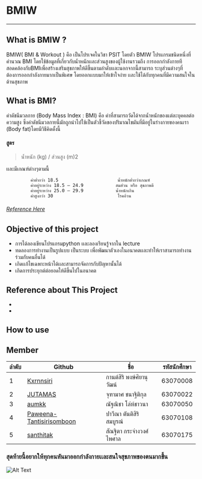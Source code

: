 # BMIW
---
## What is BMIW ?
 BMIW( BMI & Workout ) คือ เป็นโปรเจคในวิชา PSIT โดยตัว BMIW โปรแกรมชนิดหนึ่งที่คำนวณ BMI โดยใช้ข้อมูลที่เกี่ยวกับน้ำหนักเเละส่วนสูงของผู้ใช้งานรวมถึง การออกกำลังกายทีสอดคล้องกับBMIเพื่อสร้างเสริมสุขภาพให้ดีขึ้นตามลำดับเเละนอกจากนี้สามารถ ระบุส่วนต่างๆที่ต้องการออกกำลังกายมากเป็นพิเศษ โดยออกเเบบมาให้เข้าใจง่าย เเละใช้ได้กับทุกคนที่มีความสนใจในด้านสุขภาพ
## What is BMI?
 ค่าดัชนีมวลกาย (Body Mass Index : BMI) คือ ค่าที่สามารถวัดได้จากน้ำหนักของแต่ละบุคคลต่อความสูง ซึ่งค่าดัชนีมวลกายนี้มักถูกนำไปใช้เป็นตัวชี้วัดของปริมาณไขมันที่มีอยู่ในร่างกายของคนเรา (Body fat)โดยมีวิธีคิดดั้งนี้
  #### สูตร
  >  น้ำหนัก (kg) / ส่วนสูง (m)2  
  
  เเละมีเกณฑ์ต่างๆตามนี้
  >
             ค่าต่ำกว่า 18.5                      น้ำหนักต่ำกว่าเกณฑ์
             ค่าอยู่ระหว่าง 18.5 – 24.9            สมส่วน หรือ สุขภาพดี
             ค่าอยู่ระหว่าง 25.0 – 29.9            น้ำหนักเกิน
             ค่าสูงกว่า 30                        โรคอ้วน
  
###### [Reference Here](https://th.wikipedia.org/wiki/%E0%B8%94%E0%B8%B1%E0%B8%8A%E0%B8%99%E0%B8%B5%E0%B8%A1%E0%B8%A7%E0%B8%A5%E0%B8%81%E0%B8%B2%E0%B8%A2)

 ## Objective of this project
  - การได้ลองเขียนโปรแกรมpython เเละลองเรียนรู้จากใน lecture
  - ทดลองการทำงานเป็นรูปแบบ เป็นระบบ เพื่อพัฒนาตัวเองในอนาคตเเละทำให้เราสามารถทำงานร่วมกับคนอื่นได้
  - เกิดเเก้ไขเฉพาะหน้าได้เเละสามารถจัดการกับปัญหานั้นได้
  - เกิดการประยุกต์ต่อยอดให้ดีขึ้นไปในอนาคต
 ## Reference about This Project  
  -
  -
 ## How to use
 
 
 
 
 
 
 
 
 
 
 
 
 
 
 
 
 
 
 
 
 ## Member
 ลำดับ  | Github  | ชื่อ  | รหัสนักศึกษา   |
 -----|-----|-----|----|
 1|[Kxrnnsiri](https://github.com/Kxrnnsiri)| กานต์สิริ พงษ์ศิยานุวัฒน์   | 63070008
 2| [JUTAMAS](https://github.com/JUTAMAS2544)|จุฑามาศ ชนาฐิติกุล       | 63070022
 3| [aumkk](https://github.com/aumkk)|ณัฐณิชา โล่ห์ชาวนา      | 63070050
 4|[Paweena-Tantisirisomboon](https://github.com/Paweena-Tantisirisomboon)|ปาวีณา ตันติสิริสมบูรณ์     |63070108
 5| [santhitak](https://github.com/santhitak)|สัณฐิตา กระจ่างวงศ์ไพศาล |63070175

 
 ### สุดท้ายนี้อยากให้ทุกคนหันมาออกกำลังกายเเละสนใจสุขภาพของตนมากขึ้น
 ![Alt Text](https://media1.tenor.com/images/1cc365efffaeded5f73a7371d58f8ecb/tenor.gif?itemid=10295377)
 
